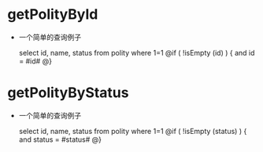 getPolityById
===
* 一个简单的查询例子
	
	select id, name, status from polity where 1=1
	@if ( !isEmpty (id) ) { 
		and id = #id# 
	@}

getPolityByStatus
===
* 一个简单的查询例子

	select id, name, status from polity where 1=1
	@if ( !isEmpty (status) ) { 
		and status = #status# 
	@}